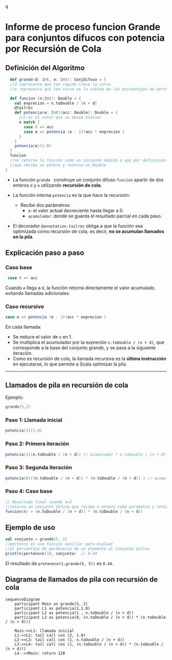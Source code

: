 q

# Informe de proceso funcion Grande para conjuntos difucos con potencia por Recursión de Cola

## Definición del Algoritmo

```Scala
  def grande(d: Int, e: Int): ConjDifuso = {
  //d representa que tan rapido crece la curva
  //e representa que tan curva es la subida de los porcentajes de pertenecia

  def funcion (n:Int): Double = {
    val exprecion = n.toDouble / (n + d)
    @tailrec
    def potencia(e: Int)(acc: Double): Double = {
      //n es el valor que se desea evaluar
      e match {
        case 0 => acc
        case e => potencia (e - 1)(acc * exprecion )
      }
    }
    potencia(e)(1.0)
  }
  funcion
  //se retorna la funcion como un conjunto debido a que por definicion es una funcion
  //que recibe un entero y retorna un Double
}
```

- La función `grande ` construye un conjunto difuso `funcion` apartir de dos enteros `d` y `e` utilizando **recursión de cola**.
- La función interna `potencia` es la que hace la recursión:
  - Recibe dos parámetros:
    - `e`: el valor actual decreciente hasta llegar a 0.
    - `acumulador`: donde se guarda el resultado parcial en cada paso.

- El decorador `@annotation.tailrec` obliga a que la función sea optimizada como recursión de cola, es decir, **no se acumulan llamados en la pila**.

## Explicación paso a paso

### Caso base

```Scala
 case 0 => acc
```

Cuando `e` llega a `0`, la función retorna directamente el valor acumulado, evitando llamadas adicionales.

### Caso recursivo

```Scala
case e => potencia (e - 1)(acc * exprecion )
```

En cada llamada:

- Se reduce el valor de `e` en 1.
- Se multiplica el acumulador por la expreción `n.toDouble / (n + d)`, que corresponde a la base del conjunto grande, y se pasa a la siguiente iteración.
- Como es recursión de cola, la llamada recursiva es la **última instrucción** en ejecutarse, lo que permite a Scala optimizar la pila.

---

## Llamados de pila en recursión de cola

Ejemplo:

```Scala
grande(5,2)
```

### Paso 1: Llamada inicial

```Scala
potencia(2)(1.0)
```

### Paso 2: Primera iteración

```Scala
potencia(1)(n.toDouble / (n + d)) // acumulador * n.toDouble / (n + d)
```

### Paso 3: Segunda iteración

```Scala
potencia(0)((n.toDouble / (n + d)) * (n.toDouble / (n + d)) ) // acumulador * n.toDouble / (n + d)
```

### Paso 4: Caso base

```Scala
// Resultado final cuando e=2
//retorna un conjunto difuso que recibe n entero como parametro y retorna un Double
funcion(n) = (n.toDouble / (n + d)) * (n.toDouble / (n + d))
```


## Ejemplo de uso

```Scala
val conjunto = grande(5, 2)
//pertence es una funcion auxiliar para evaluar
//el porcentaje de perdenecia de un elemento al conjunto difuso
println(pertenece(10, conjunto)  // 0.44
```

El resultado de `pretenece(1,grande(5, 5))` es `0.44`.

## Diagrama de llamados de pila con recursión de cola

```mermaid
sequenceDiagram
    participant Main as grande(5, 2)
    participant L1 as potencia(2,1.0)
    participant L2 as potencia(1 , n.toDouble / (n + d))
    participant L3 as potencia(0, (n.toDouble / (n + d)) * (n.toDouble / (n + d)))

    Main->>L1: llamada inicial
    L1->>L2: tail call con (2, 1.0)
    L2->>L3: tail call con (1, n.toDouble / (n + d))
    L3->>L4: tail call con (1, (n.toDouble / (n + d)) * (n.toDouble / (n + d)))
    L4-->>Main: return 120
```
